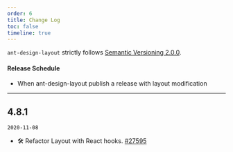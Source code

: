 ```yaml
---
order: 6
title: Change Log
toc: false
timeline: true
---
```


`ant-design-layout` strictly follows [Semantic Versioning 2.0.0](http://semver.org/).

#### Release Schedule

- When ant-design-layout publish a release with layout modification

---

## 4.8.1

`2020-11-08`

- 🛠 Refactor Layout with React hooks. [#27595](https://github.com/ant-design/ant-design/pull/27595)
